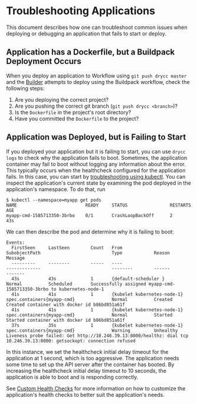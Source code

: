 # Troubleshooting Applications

This document describes how one can troubleshoot common issues when deploying or debugging an
application that fails to start or deploy.


## Application has a Dockerfile, but a Buildpack Deployment Occurs

When you deploy an application to Workflow using `git push drycc master` and the [Builder][]
attempts to deploy using the Buildpack workflow, check the following steps:

1. Are you deploying the correct project?
2. Are you pushing the correct git branch (`git push drycc <branch>`)?
3. Is the `Dockerfile` in the project's root directory?
4. Have you committed the `Dockerfile` to the project?

## Application was Deployed, but is Failing to Start

If you deployed your application but it is failing to start, you can use `drycc logs` to check
why the application fails to boot. Sometimes, the application container may fail to boot without
logging any information about the error. This typically occurs when the healthcheck configured for
the application fails. In this case, you can start by
[troubleshooting using kubectl][troubleshooting-kubectl]. You can inspect the application's current
state by examining the pod deployed in the application's namespace. To do that, run

	$ kubectl --namespace=myapp get pods
	NAME                          READY     STATUS                RESTARTS   AGE
	myapp-cmd-1585713350-3brbo    0/1       CrashLoopBackOff      2          43s

We can then describe the pod and determine why it is failing to boot:


	Events:
	  FirstSeen     LastSeen        Count   From                            SubobjectPath                           Type            Reason          Message
	  ---------     --------        -----   ----                            -------------                           --------        ------          -------
	  43s           43s             1       {default-scheduler }                                                    Normal          Scheduled       Successfully assigned myapp-cmd-1585713350-3brbo to kubernetes-node-1
	  41s           41s             1       {kubelet kubernetes-node-1}     spec.containers{myapp-cmd}              Normal          Created         Created container with docker id b86bd851a61f
	  41s           41s             1       {kubelet kubernetes-node-1}     spec.containers{myapp-cmd}              Normal          Started         Started container with docker id b86bd851a61f
	  37s           35s             1       {kubelet kubernetes-node-1}     spec.containers{myapp-cmd}              Warning         Unhealthy       Liveness probe failed: Get http://10.246.39.13:8000/healthz: dial tcp 10.246.39.13:8000: getsockopt: connection refused

In this instance, we set the healthcheck initial delay timeout for the application at 1 second,
which is too aggressive. The application needs some time to set up the API server after the
container has booted. By increasing the healthcheck initial delay timeout to 10 seconds, the
application is able to boot and is responding correctly.

See [Custom Health Checks][healthchecks] for more information on how to customize the application's
health checks to better suit the application's needs.


[builder]: ../understanding-workflow/components.md#builder
[healthchecks]: ../applications/managing-app-configuration.md#custom-health-checks
[troubleshooting-kubectl]: kubectl.md
